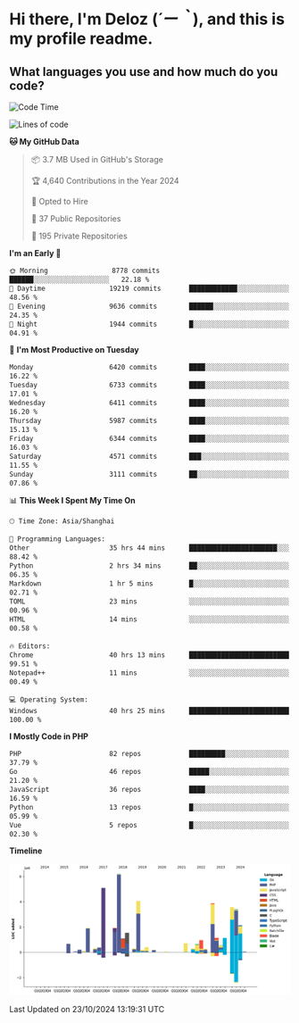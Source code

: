 # **Hi there, I'm Deloz (*´ー｀*), and this is my profile readme.**

## **What languages you use and how much do you code?**

<!--START_SECTION:waka-->
![Code Time](http://img.shields.io/badge/Code%20Time-4%2C879%20hrs%2054%20mins-blue)

![Lines of code](https://img.shields.io/badge/From%20Hello%20World%20I%27ve%20Written-42.9%20million%20lines%20of%20code-blue)

**🐱 My GitHub Data** 

> 📦 3.7 MB Used in GitHub's Storage 
 > 
> 🏆 4,640 Contributions in the Year 2024
 > 
> 💼 Opted to Hire
 > 
> 📜 37 Public Repositories 
 > 
> 🔑 195 Private Repositories 
 > 
**I'm an Early 🐤** 

```text
🌞 Morning                8778 commits        ██████░░░░░░░░░░░░░░░░░░░   22.18 % 
🌆 Daytime                19219 commits       ████████████░░░░░░░░░░░░░   48.56 % 
🌃 Evening                9636 commits        ██████░░░░░░░░░░░░░░░░░░░   24.35 % 
🌙 Night                  1944 commits        █░░░░░░░░░░░░░░░░░░░░░░░░   04.91 % 
```
📅 **I'm Most Productive on Tuesday** 

```text
Monday                   6420 commits        ████░░░░░░░░░░░░░░░░░░░░░   16.22 % 
Tuesday                  6733 commits        ████░░░░░░░░░░░░░░░░░░░░░   17.01 % 
Wednesday                6411 commits        ████░░░░░░░░░░░░░░░░░░░░░   16.20 % 
Thursday                 5987 commits        ████░░░░░░░░░░░░░░░░░░░░░   15.13 % 
Friday                   6344 commits        ████░░░░░░░░░░░░░░░░░░░░░   16.03 % 
Saturday                 4571 commits        ███░░░░░░░░░░░░░░░░░░░░░░   11.55 % 
Sunday                   3111 commits        ██░░░░░░░░░░░░░░░░░░░░░░░   07.86 % 
```


📊 **This Week I Spent My Time On** 

```text
🕑︎ Time Zone: Asia/Shanghai

💬 Programming Languages: 
Other                    35 hrs 44 mins      ██████████████████████░░░   88.42 % 
Python                   2 hrs 34 mins       ██░░░░░░░░░░░░░░░░░░░░░░░   06.35 % 
Markdown                 1 hr 5 mins         █░░░░░░░░░░░░░░░░░░░░░░░░   02.71 % 
TOML                     23 mins             ░░░░░░░░░░░░░░░░░░░░░░░░░   00.96 % 
HTML                     14 mins             ░░░░░░░░░░░░░░░░░░░░░░░░░   00.58 % 

🔥 Editors: 
Chrome                   40 hrs 13 mins      █████████████████████████   99.51 % 
Notepad++                11 mins             ░░░░░░░░░░░░░░░░░░░░░░░░░   00.49 % 

💻 Operating System: 
Windows                  40 hrs 25 mins      █████████████████████████   100.00 % 
```

**I Mostly Code in PHP** 

```text
PHP                      82 repos            █████████░░░░░░░░░░░░░░░░   37.79 % 
Go                       46 repos            █████░░░░░░░░░░░░░░░░░░░░   21.20 % 
JavaScript               36 repos            ████░░░░░░░░░░░░░░░░░░░░░   16.59 % 
Python                   13 repos            █░░░░░░░░░░░░░░░░░░░░░░░░   05.99 % 
Vue                      5 repos             █░░░░░░░░░░░░░░░░░░░░░░░░   02.30 % 
```



**Timeline**

![Lines of Code chart](https://raw.githubusercontent.com/deloz/deloz/main/assets/bar_graph.png)


 Last Updated on 23/10/2024 13:19:31 UTC
<!--END_SECTION:waka-->
